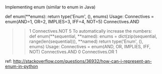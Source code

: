 Implementing enum (similar to enum in Java)

def enum(**enums):
  return type('Enum', (), enums)
Usage:
Connectives = enum(AND=1, OR=2, IMPLIES=3, IFF=4, NOT=5)
Connectives.AND
>> 1
Connectives.NOT
>> 5
To automatically increase the numbers:
def enum(**sequential, **named):
  enums = dict(zip(sequential, range(len(sequential))), **named)
  return type('Enum', (), enums)
Usage:
Connectives = enum(AND, OR, IMPLIES, IFF, NOT)
Connectives.AND
>> 0
Connectives.OR
>>1

ref: http://stackoverflow.com/questions/36932/how-can-i-represent-an-enum-in-python
